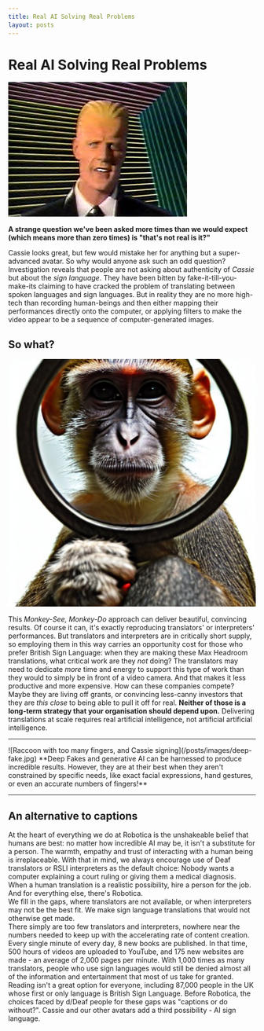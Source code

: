 ```yaml
---
title: Real AI Solving Real Problems
layout: posts
---
```


# Real AI Solving Real Problems

![Max Headroom character](/posts/images/max-headroom.jpg)

**A strange question we've been asked more times than we would expect (which means more than zero times) is "that's not real is it?"**

Cassie looks great, but few would mistake her for anything but a super-advanced avatar.  So why would anyone ask such an odd question? Investigation reveals that people are not asking about authenticity of *Cassie* but about the *sign language*.  They have been bitten by fake-it-till-you-make-its claiming to have cracked the problem of translating between spoken languages and sign languages.  But in reality they are no more high-tech than recording human-beings and then either mapping their performances directly onto the computer, or applying filters to make the video appear to be a sequence of computer-generated images.

## So what?

![Monkey looking through a magnifying glass](/posts/images/monkey-see-monkey-do.jfif)

This *Monkey-See, Monkey-Do* approach can deliver beautiful, convincing results.  Of course it can, it's exactly reproducing translators' or interpreters' performances.  But translators and interpreters are in critically short supply, so employing them in this way carries an opportunity cost for those who prefer British Sign Language: when they are making these Max Headroom translations, what critical work are they *not* doing?  The translators may need to dedicate *more* time and energy to support this type of work than they would to simply be in front of a video camera.  And that makes it less productive and more expensive.
How can these companies compete?  Maybe they are living off grants, or convincing less-canny investors that they are *this close* to being able to pull it off for real.  **Neither of those is a long-term strategy that your organisation should depend upon.**  Delivering translations at scale requires real artificial intelligence, not artificial artificial intelligence.

<hr />
![Raccoon with too many fingers, and Cassie signing](/posts/images/deep-fake.jpg)
**Deep Fakes and generative AI can be harnessed to produce incredible results. However, they are at their best when they aren't constrained by specific needs, like exact facial expressions, hand gestures, or even an accurate numbers of fingers!**
<hr />

## An alternative to captions

At the heart of everything we do at Robotica is the unshakeable belief that humans are best: no matter how incredible AI may be, it isn't a substitute for a person.  The warmth, empathy and trust of interacting with a human being is irreplaceable.  With that in mind, we always encourage use of Deaf translators or RSLI interpreters as the default choice:  Nobody wants a computer explaining a court ruling or giving them a medical diagnosis.  When a human translation is a realistic possibility, hire a person for the job.  And for everything else, there's Robotica.  
We fill in the gaps, where translators are not available, or when interpreters may not be the best fit.  We make sign language translations that would not otherwise get made.  
There simply are too few translators and interpreters, nowhere near the numbers needed to keep up with the accelerating rate of content creation.  Every single minute of every day, 8 new books are published.  In that time, 500 hours of videos are uploaded to YouTube, and 175 new websites are made - an average of 2,000 pages per minute.  With 1,000 times as many translators, people who use sign languages would still be denied almost all of the information and entertainment that most of us take for granted.
Reading isn't a great option for everyone, including 87,000 people in the UK whose first or only language is British Sign Language.  Before Robotica, the choices faced by d/Deaf people for these gaps was "captions or do without?".  Cassie and our other avatars add a third possibility - AI sign language.

